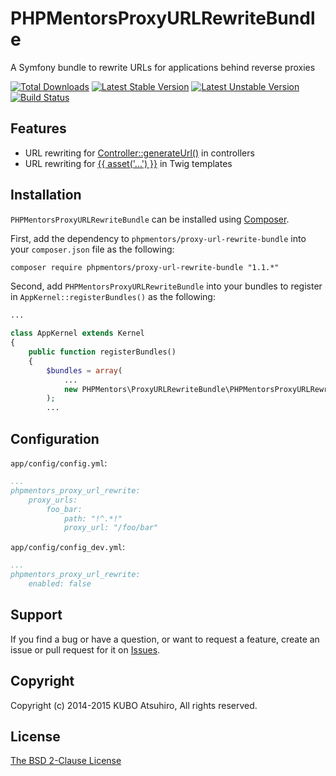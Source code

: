 # PHPMentorsProxyURLRewriteBundle

A Symfony bundle to rewrite URLs for applications behind reverse proxies

[![Total Downloads](https://poser.pugx.org/phpmentors/proxy-url-rewrite-bundle/downloads.png)](https://packagist.org/packages/phpmentors/proxy-url-rewrite-bundle)
[![Latest Stable Version](https://poser.pugx.org/phpmentors/proxy-url-rewrite-bundle/v/stable.png)](https://packagist.org/packages/phpmentors/proxy-url-rewrite-bundle)
[![Latest Unstable Version](https://poser.pugx.org/phpmentors/proxy-url-rewrite-bundle/v/unstable.png)](https://packagist.org/packages/phpmentors/proxy-url-rewrite-bundle)
[![Build Status](https://travis-ci.org/phpmentors-jp/proxy-url-rewrite-bundle.svg?branch=1.1)](https://travis-ci.org/phpmentors-jp/proxy-url-rewrite-bundle)

## Features

* URL rewriting for [Controller::generateUrl()](http://symfony.com/doc/current/quick_tour/the_controller.html#redirecting-and-forwarding) in controllers
* URL rewriting for [{{ asset('...') }}](http://symfony.com/doc/current/book/templating.html#linking-to-assets) in Twig templates

## Installation

`PHPMentorsProxyURLRewriteBundle` can be installed using [Composer](http://getcomposer.org/).

First, add the dependency to `phpmentors/proxy-url-rewrite-bundle` into your `composer.json` file as the following:

```
composer require phpmentors/proxy-url-rewrite-bundle "1.1.*"
```

Second, add `PHPMentorsProxyURLRewriteBundle` into your bundles to register in `AppKernel::registerBundles()` as the following:

```php
...
 
class AppKernel extends Kernel
{
    public function registerBundles()
    {
        $bundles = array(
            ...
            new PHPMentors\ProxyURLRewriteBundle\PHPMentorsProxyURLRewriteBundle(),
        );
        ...
```

## Configuration

`app/config/config.yml`:

```yaml
...
phpmentors_proxy_url_rewrite:
    proxy_urls:
        foo_bar:
            path: "!^.*!"
            proxy_url: "/foo/bar"
```

`app/config/config_dev.yml`:

```yaml
...
phpmentors_proxy_url_rewrite:
    enabled: false
```

## Support

If you find a bug or have a question, or want to request a feature, create an issue or pull request for it on [Issues](https://github.com/phpmentors-jp/proxy-url-rewrite-bundle/issues).

## Copyright

Copyright (c) 2014-2015 KUBO Atsuhiro, All rights reserved.

## License

[The BSD 2-Clause License](http://opensource.org/licenses/BSD-2-Clause)
